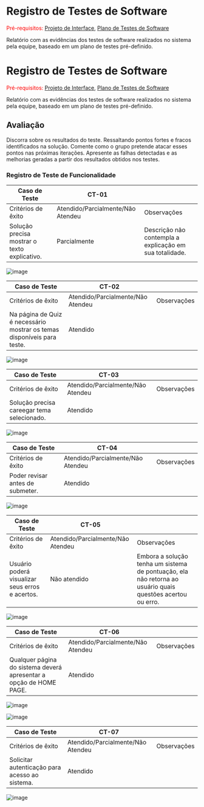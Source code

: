 # Registro de Testes de Software

<span style="color:red">Pré-requisitos: <a href="3-Projeto de Interface.md"> Projeto de Interface</a></span>, <a href="8-Plano de Testes de Software.md"> Plano de Testes de Software</a>

Relatório com as evidências dos testes de software realizados no sistema pela equipe, baseado em um plano de testes pré-definido.

# Registro de Testes de Software

<span style="color:red">Pré-requisitos: <a href="3-Projeto de Interface.md"> Projeto de Interface</a></span>, <a href="8-Plano de Testes de Software.md"> Plano de Testes de Software</a>

Relatório com as evidências dos testes de software realizados no sistema pela equipe, baseado em um plano de testes pré-definido.

## Avaliação

Discorra sobre os resultados do teste. Ressaltando pontos fortes e fracos identificados na solução. Comente como o grupo pretende atacar esses pontos nas próximas iterações. Apresente as falhas detectadas e as melhorias geradas a partir dos resultados obtidos nos testes.
### Registro de Teste de Funcionalidade

|Caso de Teste|CT-01||
|-------------|-----|----|
|Critérios de êxito|Atendido/Parcialmente/Não Atendeu|Observações|
|Solução precisa mostrar o texto explicativo.|Parcialmente| Descrição não contempla a explicação em sua totalidade.|


![image](https://github.com/ICEI-PUC-Minas-PMV-SInt/pmv-sint-2023-1-e3-proj-back-t1-time4-projroadmap/assets/90725686/4241a1fb-194e-4f09-bb46-0bdacf0126c8)



|Caso de Teste|CT-02||
|-------------|-----|----|
|Critérios de êxito|Atendido/Parcialmente/Não Atendeu|Observações|
|Na página de Quiz é necessário mostrar os temas disponíveis para teste.|Atendido||


![image](https://github.com/ICEI-PUC-Minas-PMV-SInt/pmv-sint-2023-1-e3-proj-back-t1-time4-projroadmap/assets/90725686/1a244238-b7be-498d-ae11-0e6b541afaaa)



|Caso de Teste|CT-03||
|-------------|-----|----|
|Critérios de êxito|Atendido/Parcialmente/Não Atendeu|Observações|
|Solução precisa careegar tema selecionado.|Atendido||


![image](https://github.com/ICEI-PUC-Minas-PMV-SInt/pmv-sint-2023-1-e3-proj-back-t1-time4-projroadmap/assets/90725686/311c45d7-3c1e-4abd-bda3-493263ea0b67)


|Caso de Teste|CT-04||
|-------------|-----|----|
|Critérios de êxito|Atendido/Parcialmente/Não Atendeu|Observações|
|Poder revisar antes de submeter.|Atendido||


![image](https://github.com/ICEI-PUC-Minas-PMV-SInt/pmv-sint-2023-1-e3-proj-back-t1-time4-projroadmap/assets/90725686/3b3a430b-d9b2-45d4-88d0-8e4849b98ce1)



|Caso de Teste|CT-05||
|-------------|-----|----|
|Critérios de êxito|Atendido/Parcialmente/Não Atendeu|Observações|
|Usuário poderá visualizar seus erros e acertos.|Não atendido|Embora a solução tenha um sistema de pontuação, ela não retorna ao usuário quais questões acertou ou erro.|


![image](https://github.com/ICEI-PUC-Minas-PMV-SInt/pmv-sint-2023-1-e3-proj-back-t1-time4-projroadmap/assets/90725686/f8a7031e-4192-43e1-be28-4cd95e7c3277)



|Caso de Teste|CT-06||
|-------------|-----|----|
|Critérios de êxito|Atendido/Parcialmente/Não Atendeu|Observações|
|Qualquer página do sistema deverá apresentar a opção de HOME PAGE.|Atendido||


![image](https://github.com/ICEI-PUC-Minas-PMV-SInt/pmv-sint-2023-1-e3-proj-back-t1-time4-projroadmap/assets/90725686/8475f96c-b67b-4a2e-a681-8524c0cbfdb8)


![image](https://github.com/ICEI-PUC-Minas-PMV-SInt/pmv-sint-2023-1-e3-proj-back-t1-time4-projroadmap/assets/90725686/eaa38b86-4edf-4a42-804b-752537ea6485)



|Caso de Teste|CT-07||
|-------------|-----|----|
|Critérios de êxito|Atendido/Parcialmente/Não Atendeu|Observações|
|Solicitar autenticação para acesso ao sistema.|Atendido||

![image](https://github.com/ICEI-PUC-Minas-PMV-SInt/pmv-sint-2023-1-e3-proj-back-t1-time4-projroadmap/assets/90725686/f0fbb4cb-5eb8-4158-80c1-6bf45a9f1ecb)


